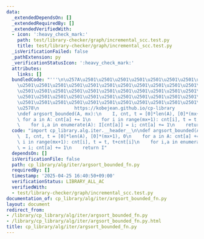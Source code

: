```yaml
---
data:
  _extendedDependsOn: []
  _extendedRequiredBy: []
  _extendedVerifiedWith:
  - icon: ':heavy_check_mark:'
    path: test/library-checker/graph/incremental_scc.test.py
    title: test/library-checker/graph/incremental_scc.test.py
  _isVerificationFailed: false
  _pathExtension: py
  _verificationStatusIcon: ':heavy_check_mark:'
  attributes:
    links: []
  bundledCode: "'''\n\u257A\u2501\u2501\u2501\u2501\u2501\u2501\u2501\u2501\u2501\u2501\
    \u2501\u2501\u2501\u2501\u2501\u2501\u2501\u2501\u2501\u2501\u2501\u2501\u2501\
    \u2501\u2501\u2501\u2501\u2501\u2501\u2501\u2501\u2501\u2501\u2501\u2501\u2501\
    \u2501\u2501\u2501\u2501\u2501\u2501\u2501\u2501\u2501\u2501\u2501\u2501\u2501\
    \u2501\u2501\u2501\u2501\u2501\u2501\u2501\u2501\u2501\u2501\u2501\u2501\u2501\
    \u2578\n             https://kobejean.github.io/cp-library               \n'''\n\
    \ndef argsort_bounded(A, mx):\n    I, cnt, t = [0]*len(A), [0]*(mx+1), 0\n   \
    \ for a in A: cnt[a] += 1\n    for i in range(mx+1): cnt[i], t = t, t+cnt[i]\n\
    \    for i,a in enumerate(A): I[cnt[a]] = i; cnt[a] += 1\n    return I\n"
  code: "import cp_library.alg.iter.__header__\n\ndef argsort_bounded(A, mx):\n  \
    \  I, cnt, t = [0]*len(A), [0]*(mx+1), 0\n    for a in A: cnt[a] += 1\n    for\
    \ i in range(mx+1): cnt[i], t = t, t+cnt[i]\n    for i,a in enumerate(A): I[cnt[a]]\
    \ = i; cnt[a] += 1\n    return I"
  dependsOn: []
  isVerificationFile: false
  path: cp_library/alg/iter/argsort_bounded_fn.py
  requiredBy: []
  timestamp: '2025-04-25 16:40:50+09:00'
  verificationStatus: LIBRARY_ALL_AC
  verifiedWith:
  - test/library-checker/graph/incremental_scc.test.py
documentation_of: cp_library/alg/iter/argsort_bounded_fn.py
layout: document
redirect_from:
- /library/cp_library/alg/iter/argsort_bounded_fn.py
- /library/cp_library/alg/iter/argsort_bounded_fn.py.html
title: cp_library/alg/iter/argsort_bounded_fn.py
---
```

